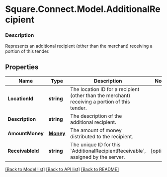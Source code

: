 # Square.Connect.Model.AdditionalRecipient

### Description

Represents an additional recipient (other than the merchant) receiving a portion of this tender.

## Properties

Name | Type | Description | Notes
------------ | ------------- | ------------- | -------------
**LocationId** | **string** | The location ID for a recipient (other than the merchant) receiving a portion of this tender. | 
**Description** | **string** | The description of the additional recipient. | 
**AmountMoney** | [**Money**](Money.md) | The amount of money distributed to the recipient. | 
**ReceivableId** | **string** | The unique ID for this &#x60;AdditionalRecipientReceivable&#x60;, assigned by the server. | [optional] 



[[Back to Model list]](../README.md#documentation-for-models) [[Back to API list]](../README.md#documentation-for-api-endpoints) [[Back to README]](../README.md)

